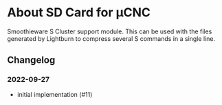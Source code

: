 # About SD Card for µCNC

Smoothieware S Cluster support module. This can be used with the files generated by Lightburn to compress several S commands in a single line.

## Changelog

### 2022-09-27

- initial implementation (#11)
